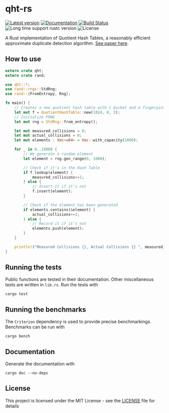 # qht-rs
[![Latest version](https://img.shields.io/crates/v/qht-rs.svg)](https://crates.io/crates/qht-rs)
[![Documentation](https://docs.rs/qht-rs/badge.svg)](https://docs.rs/qht-rs)
[![Build Status](https://travis-ci.org/ovheurdrive/qht-rs.svg?branch=master)](https://travis-ci.org/ovheurdrive/qht-rs)
![Long time support rustc version](https://img.shields.io/badge/rustc-1.31%2B-green.svg)
![License](https://img.shields.io/badge/License-MIT-blue.svg)


A Rust implementation of Quotient Hash Tables, a reasonably efficient approximate duplicate detection algorithm. [See paper here](https://arxiv.org/abs/1901.04358).

## How to use

```rust
extern crate qht;
extern crate rand;

use qht::*;
use rand::rngs::StdRng;
use rand::{FromEntropy, Rng};

fn main() {
    // Creates a new quotient hash table with 1 bucket and a fingerpint size of 3
    let mut f = QuotientHashTable::new(1024, 8, 3);
    // Initialize PRNG
    let mut rng = StdRng::from_entropy();

    let mut measured_collisions = 0;
    let mut actual_collisions = 0;
    let mut elements : Vec<u64> = Vec::with_capacity(1000);

    for _ in 0..10000 {
        // We generate a random element
        let element = rng.gen_range(0, 1000);

        // Check if it's in the Hash Table
        if f.lookup(element) {
            measured_collisions+=1;
        } else {
            // Insert it if it's not
            f.insert(element);
        }

        // Check if the element has been generated
        if elements.contains(&element) {
            actual_collisions+=1;
        } else {
            // Record it if it's not
            elements.push(element);
        }
    }

    println!("Measured Collisions {}, Actual Collisions {} ", measured_collisions, actual_collisions);
}

```

## Running the tests

Public functions are tested in their documentation.
Other miscellaneous tests are written in `lib.rs`.
Run the tests with

```
cargo test
```

## Running the benchmarks

The `Criterion` dependency is used to provide precise benchmarkings. Benchmarks can be run with
```
cargo bench
```

## Documentation

Generate the documentation with

```
cargo doc --no-deps
```

## License

This project is licensed under the MIT License - see the [LICENSE](LICENSE) file for details